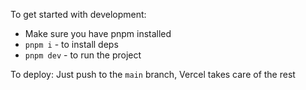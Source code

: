 To get started with development:

- Make sure you have pnpm installed
- `pnpm i` - to install deps
- `pnpm dev` - to run the project

To deploy:
Just push to the `main` branch, Vercel takes care of the rest